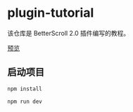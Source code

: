 # plugin-tutorial
该仓库是 BetterScroll 2.0 插件编写的教程。

[预览](https://better-scroll.github.io/plugin-tutorial/)

## 启动项目

```bash
npm install

npm run dev
```